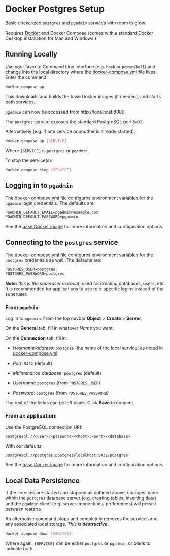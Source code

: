 # Docker Postgres Setup

Basic dockerized `postgres` and `pgadmin` services with room to grow.

Requires [Docker](https://www.docker.com/products/docker-desktop) and Docker Compose (comes with a standard Docker Desktop installation for Mac and Windows.)

## Running Locally

Use your favorite Command Line Interface (e.g. `bash` or `powershell`) and change into the local directory where the [docker-compose.yml](docker-compose.yml) file lives. Enter the command:

```bash
docker-compose up
```

This downloads and builds the base Docker images (if needed), and starts both services.

`pgadmin` can now be accessed from http://localhost:8080.

The `postgres` service exposes the standard PostgreSQL port `5432`.

Alternatively (e.g. if one service or another is already started):

```bash
docker-compose up [SERVICE]
```

Where `[SERVICE]` is `postgres` or `pgadmin`.

To stop the service(s):

```bash
docker-compose stop [SERVICE]
```

## Logging in to `pgadmin`

The [docker-compose.yml](docker-compose.yml) file configures environment variables
for the `pgadmin` login credentials. The defaults are:

```console
PGADMIN_DEFAULT_EMAIL=pgadmin@example.com
PGADMIN_DEFAULT_PASSWORD=pgadmin
```

See the [base Docker image](https://hub.docker.com/r/dpage/pgadmin4/) for more information and configuration options.

## Connecting to the `postgres` service

The [docker-compose.yml](docker-compose.yml) file configures environment variables
for the `postgres` credentials as well. The defaults are:

```console
POSTGRES_USER=postgres
POSTGRES_PASSWORD=postgres
```

**Note:** *this is the superuser account*, used for creating databases, users, etc. It is recommended for applications to use role-specific logins instead of the superuser.

### From `pgadmin`:

Log in to `pgadmin`. From the top navbar **Object** > **Create** > **Server**.

On the **General** tab, fill in whatever *Name* you want.

On the **Connection** tab, fill in:

  - *Hostname/address*: `postgres` (the name of the local service, as noted in [docker-compose.yml](docker-compose.yml)

  - *Port*: `5432` (default)

  - *Maintenance database*: `postgres` (default)

  - *Username*: `postgres` (from `POSTGRES_USER`)

  - *Password*: `postgres` (from `POSTGRES_PASSWORD`)

The rest of the fields can be left blank. Click **Save** to connect.

### From an application:

Use the PostgreSQL connection URI:

```console
postgresql://<user>:<password>@<host>:<port>/<database>
```

With our defaults:

```console
postgresql://postgres:postgres@localhost:5432/postgres
```

See the [base Docker image](https://hub.docker.com/_/postgres/) for more information and configuration options.

## Local Data Persistence

If the services are started and stopped as outlined above, changes made within the `postgres` database server (e.g. creating tables, inserting data) and the `pgadmin` client (e.g. server connections, preferences) will persist between restarts.

An alternative command stops and completely removes the services and any associated local storage. *This is **destructive***:

```bash
docker-compose down [SERVICE]
```

Where again, `[SERVICE]` can be either `postgres` or `pgadmin`, or blank to indicate both.